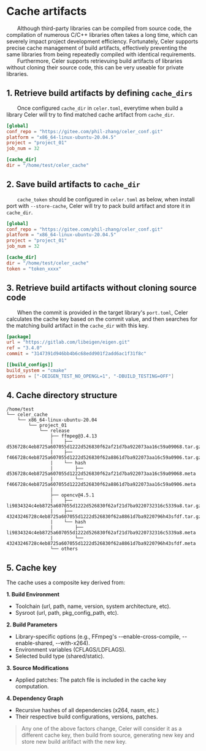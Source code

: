 # Cache artifacts

&emsp;&emsp;Although third-party libraries can be compiled from source code, the compilation of numerous C/C++ libraries often takes a long time, which can severely impact project development efficiency. Fortunately, Celer supports precise cache management of build artifacts, effectively preventing the same libraries from being repeatedly compiled with identical requirements.  
&emsp;&emsp;Furthermore, Celer supports retrievuing build artifacts of libraries without cloning their source code, this can be very useable for private libraries.

## 1. Retrieve build artifacts by defining `cache_dirs`

&emsp;&emsp;Once configured `cache_dir` in `celer.toml`, everytime when build a library Celer will try to find matched cache artifact from `cache_dir`.

```toml
[global]
conf_repo = "https://gitee.com/phil-zhang/celer_conf.git"
platform = "x86_64-linux-ubuntu-20.04.5"
project = "project_01"
job_num = 32

[cache_dir]
dir = "/home/test/celer_cache"
```

## 2. Save build artifacts to `cache_dir`

&emsp;&emsp;`cache_token` should be configured in `celer.toml` as below, when install port with `--store-cache`, Celer will try to pack build artifact and store it in `cache_dir`.

```toml
[global]
conf_repo = "https://gitee.com/phil-zhang/celer_conf.git"
platform = "x86_64-linux-ubuntu-20.04.5"
project = "project_01"
job_num = 32

[cache_dir]
dir = "/home/test/celer_cache"
token = "token_xxxx"
```

## 3. Retrieve build artifacts without cloning source code

&emsp;&emsp;When the commit is provided in the target library's `port.toml`, Celer calculates the cache key based on the commit value, and then searches for the matching build artifact in the `cache_dir` with this key.

```toml
[package]
url = "https://gitlab.com/libeigen/eigen.git"
ref = "3.4.0"
commit = "3147391d946bb4b6c68edd901f2add6ac1f31f8c"

[[build_configs]]
build_system = "cmake"
options = ["-DEIGEN_TEST_NO_OPENGL=1", "-DBUILD_TESTING=OFF"]
```

## 4. Cache directory structure

```
/home/test
└── celer_cache
    └── x86_64-linux-ubuntu-20.04
        └── project_01
            └── release
                ├── ffmpeg@3.4.13
                |    ├── d536728c4eb8725a607055d1222d526830f62af21d7ba922073aa16c59a09068.tar.gz
                |    ├── f466728c4eb8725a607055d1222d526830f62a8861d7ba922073aa16c59a0906.tar.gz
                |    └── hash
                |        ├── d536728c4eb8725a607055d1222d526830f62af21d7ba922073aa16c59a09068.meta
                |        └── f466728c4eb8725a607055d1222d526830f62a8861d7ba922073aa16c59a0906.meta
                |    
                ├── opencv@4.5.1
                |    ├── li9834324c4eb8725a607055d1222d526830f62af21d7ba9220732316c5339a8.tar.gz
                |    ├── 43243246728c4eb8725a607055d1222d526830f62a8861d7ba9220796h43sfdf.tar.gz
                |    └── hash
                |        ├── li9834324c4eb8725a607055d1222d526830f62af21d7ba9220732316c5339a8.meta
                |        └── 43243246728c4eb8725a607055d1222d526830f62a8861d7ba9220796h43sfdf.meta
                └── others
```

## 5. Cache key

The cache uses a composite key derived from:

**1. Build Environment**

- Toolchain (url, path, name, version, system architecture, etc).
- Sysroot (url, path, pkg_config_path, etc).

**2. Build Parameters**

- Library-specific options (e.g., FFmpeg's --enable-cross-compile, --enable-shared, --with-x264).
- Environment variables (CFLAGS/LDFLAGS).
- Selected build type (shared/static).

**3. Source Modifications**

- Applied patches: The patch file is included in the cache key computation.

**4. Dependency Graph**

- Recursive hashes of all dependencies (x264, nasm, etc.)
- Their respective build configurations, versions, patches.

>Any one of the above factors change, Celer will consider it as a different cache key, then build from source, generating new key and store new build aritifact with the new key.